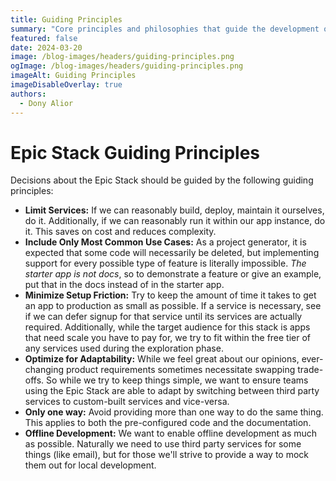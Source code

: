 ```yaml
---
title: Guiding Principles
summary: "Core principles and philosophies that guide the development of Epic Stack"
featured: false
date: 2024-03-20
image: /blog-images/headers/guiding-principles.png
ogImage: /blog-images/headers/guiding-principles.png
imageAlt: Guiding Principles
imageDisableOverlay: true
authors:
  - Dony Alior
---
```


# Epic Stack Guiding Principles

Decisions about the Epic Stack should be guided by the following guiding
principles:

- **Limit Services:** If we can reasonably build, deploy, maintain it ourselves,
  do it. Additionally, if we can reasonably run it within our app instance, do
  it. This saves on cost and reduces complexity.
- **Include Only Most Common Use Cases:** As a project generator, it is expected
  that some code will necessarily be deleted, but implementing support for every
  possible type of feature is literally impossible. _The starter app is not
  docs_, so to demonstrate a feature or give an example, put that in the docs
  instead of in the starter app.
- **Minimize Setup Friction:** Try to keep the amount of time it takes to get an
  app to production as small as possible. If a service is necessary, see if we
  can defer signup for that service until its services are actually required.
  Additionally, while the target audience for this stack is apps that need scale
  you have to pay for, we try to fit within the free tier of any services used
  during the exploration phase.
- **Optimize for Adaptability:** While we feel great about our opinions,
  ever-changing product requirements sometimes necessitate swapping trade-offs.
  So while we try to keep things simple, we want to ensure teams using the Epic
  Stack are able to adapt by switching between third party services to
  custom-built services and vice-versa.
- **Only one way:** Avoid providing more than one way to do the same thing. This
  applies to both the pre-configured code and the documentation.
- **Offline Development:** We want to enable offline development as much as
  possible. Naturally we need to use third party services for some things (like
  email), but for those we'll strive to provide a way to mock them out for local
  development.
